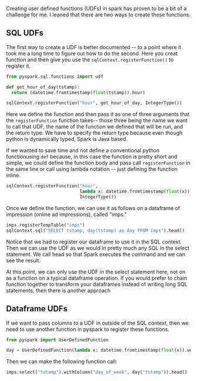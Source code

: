 Creating user defined functions (UDFs) in spark has proven to be a bit of a challenge for me. I leaned that there are two ways to create these functions. 

## SQL UDFs

The first way to create a UDF is better documented -- to a point where it took me a long time to figure out how to do the second. Here you creat function and then give you use the `sqlContext.registerFunction()` to register it.

```python
from pyspark.sql.functions import udf

def get_hour_of_day(tstamp):
  return (datetime.fromtimestamp(float(tstamp)).hour)

sqlContext.registerFunction("hour", get_hour_of_day, IntegerType())
```

Here we define the function and then pass it as one of three arguments that the `registerFunction` function takes-- those three being the name we want to call that UDF, the name of the function we defined that will be run, and the return type. We have to specify the return type because even though python is dynamically typed, Spark is Java based.

If we wanted to save time and not define a conventional python functionusing `def` because, in this case the function is pretty short and simple, we could define the function body and pass call `registerFunction` in the same line or call using lambda notation -- just defining the function inline.

```python
sqlContext.registerFunction("hour", 
                            lambda x: datetime.fromtimestamp(float(x)).hour,
                            IntegerType())
```

Once we define the function, we can use it as follows on a dataframe of impression (online ad impressions), called "imps."

```python
imps.registerTempTable("imps")
sqlContext.sql("SELECT tstamp, day(tstamp) as day FROM imps").head()
```

Notice that we had to register our dataframe to use it in the SQL context. Then we can use the UDF as we would in pretty much any SQL in the select statement. We call head so that Spark executes the command and we can see the result.

At this point, we can only use the UDF in the select statement here, not on as a function on a typical dataframe operation. If you would prefer to chain function together to transform your dataframes instead of writing long SQL statements, then there is another approach

## Dataframe UDFs

If we want to pass columns to a UDF in outside of the SQL context, then we need to use another function in pyspark to register these functions.  

```python
from pyspark import UserDefinedFunction

day = UserDefinedFunction(lambda x: datetime.fromtimestamp(float(x)).weekday(), IntegerType())
```

Then we can make the following function call:

```python
imps.select("tstamp").withColumn("day_of_week", day("tstamp")).head()
```